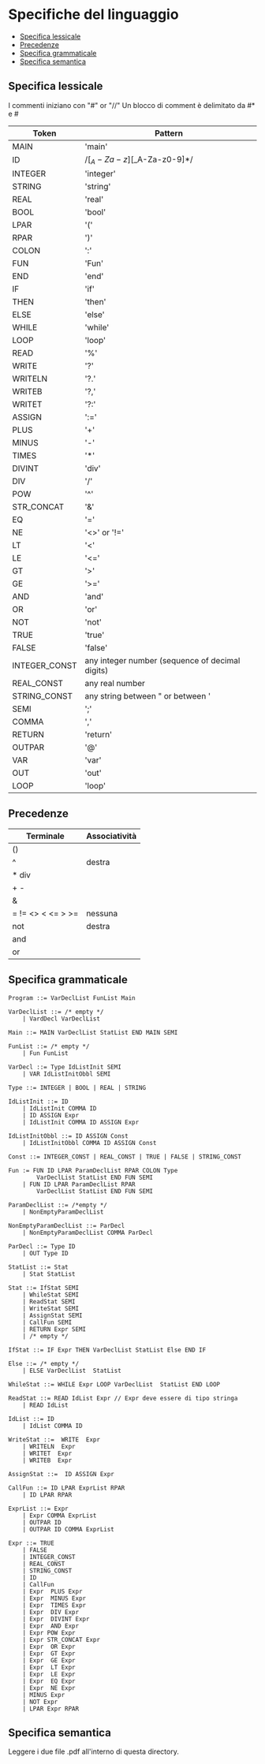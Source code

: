 # Specifiche del linguaggio
- [Specifica lessicale](#specifica-lessicale)
- [Precedenze](#precedenze)
- [Specifica grammaticale](#specifica-grammaticale)
- [Specifica semantica](#specifica-semantica)
## Specifica lessicale
I commenti iniziano con "#" or "//"
Un blocco di comment è delimitato da #* e  #

Token | Pattern |
--- | ---
MAIN | 'main'
ID | /[$_A-Za-z][$_A-Za-z0-9]*/
INTEGER | 'integer'
STRING | 'string'
REAL | 'real'
BOOL | 'bool'
LPAR | '('
RPAR | ')'
COLON | ':'
FUN | 'Fun'
END | 'end'
IF | 'if'
THEN | 'then'
ELSE | 'else'
WHILE | 'while'
LOOP | 'loop'
READ | '%'
WRITE | '?'
WRITELN | '?.'
WRITEB | '?,'
WRITET | '?:'
ASSIGN | ':='
PLUS | '+'
MINUS | '-'
TIMES | '*'
DIVINT | 'div'
DIV | '/'
POW | '^'
STR_CONCAT | '&'
EQ | '=' 
NE | '<>' or '!='
LT | '<' 
LE | '<=' 
GT | '>' 
GE | '>='
AND | 'and'
OR | 'or'
NOT | 'not'                          
TRUE | 'true'                          
FALSE | 'false'                           
INTEGER_CONST | any integer number (sequence of decimal digits)                  
REAL_CONST | any real number
STRING_CONST | any string between " or between '
SEMI | ';'
COMMA | ','
RETURN | 'return'
OUTPAR | '@'
VAR | 'var'
OUT | 'out'
LOOP | 'loop'

## Precedenze
| Terminale | Associatività |
| --- | --- |
() | |
^ | destra |
\* div | |
\+ - | |
& | |
= != <> < <= > >= | nessuna |
not | destra |
and | |
or | |
## Specifica grammaticale
```
Program ::= VarDeclList FunList Main

VarDeclList ::= /* empty */ 
	| VardDecl VarDeclList
	
Main ::= MAIN VarDeclList StatList END MAIN SEMI
	
FunList ::= /* empty */  
	| Fun FunList
			
VarDecl ::= Type IdListInit SEMI
	| VAR IdListInitObbl SEMI

Type ::= INTEGER | BOOL | REAL | STRING  

IdListInit ::= ID 
	| IdListInit COMMA ID
	| ID ASSIGN Expr
	| IdListInit COMMA ID ASSIGN Expr

IdListInitObbl ::= ID ASSIGN Const
	| IdListInitObbl COMMA ID ASSIGN Const

Const ::= INTEGER_CONST | REAL_CONST | TRUE | FALSE | STRING_CONST
		
Fun := FUN ID LPAR ParamDeclList RPAR COLON Type 
		VarDeclList StatList END FUN SEMI	
	| FUN ID LPAR ParamDeclList RPAR 
		VarDeclList StatList END FUN SEMI
				
ParamDeclList ::= /*empty */ 
	| NonEmptyParamDeclList

NonEmptyParamDeclList ::= ParDecl
	| NonEmptyParamDeclList COMMA ParDecl

ParDecl ::= Type ID
	| OUT Type ID

StatList ::= Stat 
	| Stat StatList

Stat ::= IfStat SEMI
	| WhileStat SEMI
	| ReadStat SEMI
	| WriteStat SEMI
	| AssignStat SEMI
	| CallFun SEMI
	| RETURN Expr SEMI
	| /* empty */
	
IfStat ::= IF Expr THEN VarDeclList StatList Else END IF

Else ::= /* empty */ 
	| ELSE VarDeclList  StatList
	
WhileStat ::= WHILE Expr LOOP VarDeclList  StatList END LOOP

ReadStat ::= READ IdList Expr // Expr deve essere di tipo stringa
	| READ IdList

IdList ::= ID 
	| IdList COMMA ID

WriteStat ::=  WRITE  Expr 
	| WRITELN  Expr 
	| WRITET  Expr
	| WRITEB  Expr 
	
AssignStat ::=  ID ASSIGN Expr

CallFun ::= ID LPAR ExprList RPAR   
	| ID LPAR RPAR 
  
ExprList ::= Expr	
	| Expr COMMA ExprList
	| OUTPAR ID
	| OUTPAR ID COMMA ExprList
	
Expr ::= TRUE                            
	| FALSE                           
	| INTEGER_CONST                    
	| REAL_CONST
	| STRING_CONST
	| ID
	| CallFun
	| Expr  PLUS Expr
	| Expr  MINUS Expr
	| Expr  TIMES Expr
	| Expr  DIV Expr
	| Expr  DIVINT Expr
	| Expr  AND Expr
	| Expr POW Expr
	| Expr STR_CONCAT Expr
	| Expr  OR Expr
	| Expr  GT Expr
	| Expr  GE Expr
	| Expr  LT Expr
	| Expr  LE Expr
	| Expr  EQ Expr
	| Expr  NE Expr
	| MINUS Expr
	| NOT Expr
	| LPAR Expr RPAR
```
## Specifica semantica
Leggere i due file .pdf all'interno di questa directory.

